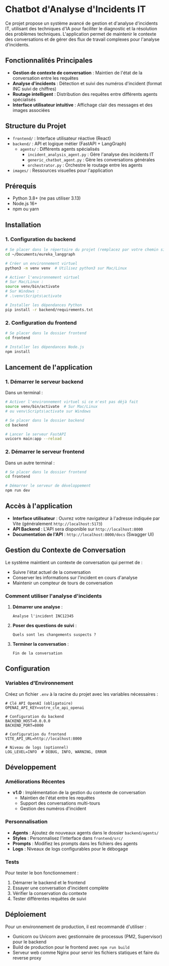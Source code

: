 # Chatbot d'Analyse d'Incidents IT

Ce projet propose un système avancé de gestion et d'analyse d'incidents IT, utilisant des techniques d'IA pour faciliter le diagnostic et la résolution des problèmes techniques. L'application permet de maintenir le contexte des conversations et de gérer des flux de travail complexes pour l'analyse d'incidents.

## Fonctionnalités Principales

- **Gestion de contexte de conversation** : Maintien de l'état de la conversation entre les requêtes
- **Analyse d'incidents** : Détection et suivi des numéros d'incident (format INC suivi de chiffres)
- **Routage intelligent** : Distribution des requêtes entre différents agents spécialisés
- **Interface utilisateur intuitive** : Affichage clair des messages et des images associées

## Structure du Projet

- `frontend/` : Interface utilisateur réactive (React)
- `backend/` : API et logique métier (FastAPI + LangGraph)
  - `agents/` : Différents agents spécialisés
    - `incident_analysis_agent.py` : Gère l'analyse des incidents IT
    - `generic_chatbot_agent.py` : Gère les conversations générales
    - `orchestrator.py` : Orchestre le routage entre les agents
- `images/` : Ressources visuelles pour l'application

## Prérequis

- Python 3.8+ (ne pas utiliser 3.13)
- Node.js 16+
- npm ou yarn

## Installation

### 1. Configuration du backend

```bash
# Se placer dans le répertoire du projet (remplacez par votre chemin si nécessaire)
cd ~/Documents/eureka_langgraph

# Créer un environnement virtuel
python3 -m venv venv  # Utilisez python3 sur Mac/Linux

# Activer l'environnement virtuel
# Sur Mac/Linux :
source venv/bin/activate
# Sur Windows :
# .\venv\Scripts\activate

# Installer les dépendances Python
pip install -r backend/requirements.txt
```

### 2. Configuration du frontend

```bash
# Se placer dans le dossier frontend
cd frontend

# Installer les dépendances Node.js
npm install
```

## Lancement de l'application

### 1. Démarrer le serveur backend

Dans un terminal :

```bash
# Activer l'environnement virtuel si ce n'est pas déjà fait
source venv/bin/activate  # Sur Mac/Linux
# ou venv\Scripts\activate sur Windows

# Se placer dans le dossier backend
cd backend

# Lancer le serveur FastAPI
uvicorn main:app --reload
```

### 2. Démarrer le serveur frontend

Dans un autre terminal :

```bash
# Se placer dans le dossier frontend
cd frontend

# Démarrer le serveur de développement
npm run dev
```

## Accès à l'application

- **Interface utilisateur** : Ouvrez votre navigateur à l'adresse indiquée par Vite (généralement `http://localhost:5173`)
- **API Backend** : L'API sera disponible sur `http://localhost:8000`
- **Documentation de l'API** : `http://localhost:8000/docs` (Swagger UI)

## Gestion du Contexte de Conversation

Le système maintient un contexte de conversation qui permet de :
- Suivre l'état actuel de la conversation
- Conserver les informations sur l'incident en cours d'analyse
- Maintenir un compteur de tours de conversation

### Comment utiliser l'analyse d'incidents

1. **Démarrer une analyse** : 
   ```
   Analyse l'incident INC12345
   ```
2. **Poser des questions de suivi** :
   ```
   Quels sont les changements suspects ?
   ```
3. **Terminer la conversation** :
   ```
   Fin de la conversation
   ```

## Configuration

### Variables d'Environnement

Créez un fichier `.env` à la racine du projet avec les variables nécessaires :

```env
# Clé API OpenAI (obligatoire)
OPENAI_API_KEY=votre_cle_api_openai

# Configuration du backend
BACKEND_HOST=0.0.0.0
BACKEND_PORT=8000

# Configuration du frontend
VITE_API_URL=http://localhost:8000

# Niveau de logs (optionnel)
LOG_LEVEL=INFO  # DEBUG, INFO, WARNING, ERROR
```

## Développement

### Améliorations Récentes

- **v1.0** : Implémentation de la gestion du contexte de conversation
  - Maintien de l'état entre les requêtes
  - Support des conversations multi-tours
  - Gestion des numéros d'incident

### Personnalisation

- **Agents** : Ajoutez de nouveaux agents dans le dossier `backend/agents/`
- **Styles** : Personnalisez l'interface dans `frontend/src/`
- **Prompts** : Modifiez les prompts dans les fichiers des agents
- **Logs** : Niveaux de logs configurables pour le débogage

### Tests

Pour tester le bon fonctionnement :
1. Démarrer le backend et le frontend
2. Essayer une conversation d'incident complète
3. Vérifier la conservation du contexte
4. Tester différentes requêtes de suivi

## Déploiement

Pour un environnement de production, il est recommandé d'utiliser :
- Gunicorn ou Uvicorn avec gestionnaire de processus (PM2, Supervisor) pour le backend
- Build de production pour le frontend avec `npm run build`
- Serveur web comme Nginx pour servir les fichiers statiques et faire du reverse proxy